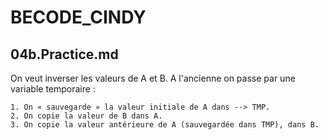 # BECODE_CINDY

## 04b.Practice.md

On veut inverser les valeurs de A et B.
A l'ancienne on passe par une variable temporaire :

    1. On « sauvegarde » la valeur initiale de A dans --> TMP.
    2. On copie la valeur de B dans A.
    3. On copie la valeur antérieure de A (sauvegardée dans TMP), dans B.


 